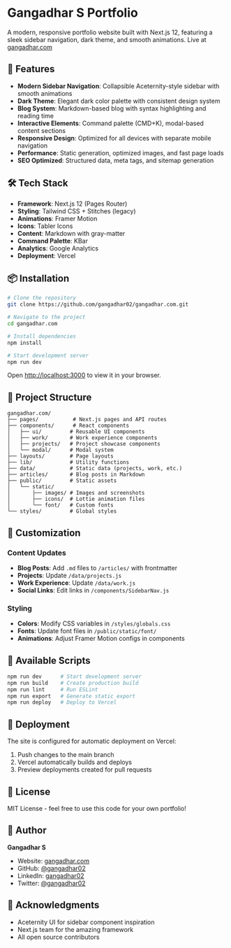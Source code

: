 # Gangadhar S Portfolio

A modern, responsive portfolio website built with Next.js 12, featuring a sleek sidebar navigation, dark theme, and smooth animations. Live at [gangadhar.com](https://gangadhar.com)

## 🚀 Features

- **Modern Sidebar Navigation**: Collapsible Aceternity-style sidebar with smooth animations
- **Dark Theme**: Elegant dark color palette with consistent design system
- **Blog System**: Markdown-based blog with syntax highlighting and reading time
- **Interactive Elements**: Command palette (CMD+K), modal-based content sections
- **Responsive Design**: Optimized for all devices with separate mobile navigation
- **Performance**: Static generation, optimized images, and fast page loads
- **SEO Optimized**: Structured data, meta tags, and sitemap generation

## 🛠 Tech Stack

- **Framework**: Next.js 12 (Pages Router)
- **Styling**: Tailwind CSS + Stitches (legacy)
- **Animations**: Framer Motion
- **Icons**: Tabler Icons
- **Content**: Markdown with gray-matter
- **Command Palette**: KBar
- **Analytics**: Google Analytics
- **Deployment**: Vercel

## 📦 Installation

```bash
# Clone the repository
git clone https://github.com/gangadhar02/gangadhar.com.git

# Navigate to the project
cd gangadhar.com

# Install dependencies
npm install

# Start development server
npm run dev
```

Open [http://localhost:3000](http://localhost:3000) to view it in your browser.

## 📁 Project Structure

```
gangadhar.com/
├── pages/           # Next.js pages and API routes
├── components/      # React components
│   ├── ui/         # Reusable UI components
│   ├── work/       # Work experience components
│   ├── projects/   # Project showcase components
│   └── modal/      # Modal system
├── layouts/        # Page layouts
├── lib/            # Utility functions
├── data/           # Static data (projects, work, etc.)
├── articles/       # Blog posts in Markdown
├── public/         # Static assets
│   └── static/
│       ├── images/ # Images and screenshots
│       ├── icons/  # Lottie animation files
│       └── font/   # Custom fonts
└── styles/         # Global styles
```

## 🎨 Customization

### Content Updates

- **Blog Posts**: Add `.md` files to `/articles/` with frontmatter
- **Projects**: Update `/data/projects.js`
- **Work Experience**: Update `/data/work.js`
- **Social Links**: Edit links in `/components/SidebarNav.js`

### Styling

- **Colors**: Modify CSS variables in `/styles/globals.css`
- **Fonts**: Update font files in `/public/static/font/`
- **Animations**: Adjust Framer Motion configs in components

## 📝 Available Scripts

```bash
npm run dev      # Start development server
npm run build    # Create production build
npm run lint     # Run ESLint
npm run export   # Generate static export
npm run deploy   # Deploy to Vercel
```

## 🚢 Deployment

The site is configured for automatic deployment on Vercel:

1. Push changes to the main branch
2. Vercel automatically builds and deploys
3. Preview deployments created for pull requests

## 📄 License

MIT License - feel free to use this code for your own portfolio!

## 👤 Author

**Gangadhar S**
- Website: [gangadhar.com](https://gangadhar.com)
- GitHub: [@gangadhar02](https://github.com/gangadhar02)
- LinkedIn: [gangadhar02](https://linkedin.com/in/gangadhar02)
- Twitter: [@gangadhar02](https://twitter.com/gangadhar02)

## 🙏 Acknowledgments

- Aceternity UI for sidebar component inspiration
- Next.js team for the amazing framework
- All open source contributors
